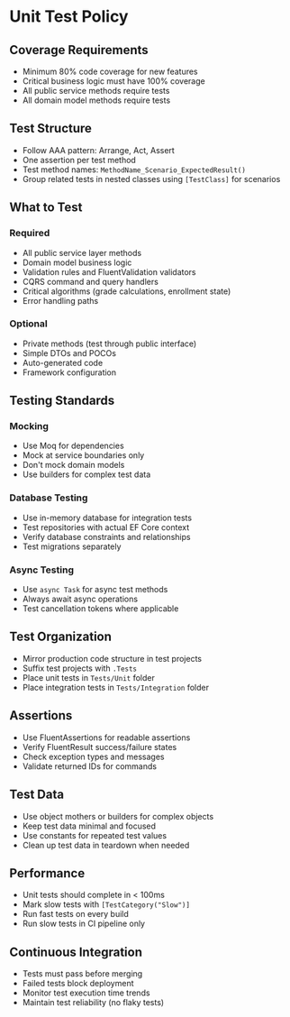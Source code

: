 # Unit Test Policy

## Coverage Requirements
- Minimum 80% code coverage for new features
- Critical business logic must have 100% coverage
- All public service methods require tests
- All domain model methods require tests

## Test Structure
- Follow AAA pattern: Arrange, Act, Assert
- One assertion per test method
- Test method names: `MethodName_Scenario_ExpectedResult()`
- Group related tests in nested classes using `[TestClass]` for scenarios

## What to Test
### Required
- All public service layer methods
- Domain model business logic
- Validation rules and FluentValidation validators
- CQRS command and query handlers
- Critical algorithms (grade calculations, enrollment state)
- Error handling paths

### Optional
- Private methods (test through public interface)
- Simple DTOs and POCOs
- Auto-generated code
- Framework configuration

## Testing Standards
### Mocking
- Use Moq for dependencies
- Mock at service boundaries only
- Don't mock domain models
- Use builders for complex test data

### Database Testing
- Use in-memory database for integration tests
- Test repositories with actual EF Core context
- Verify database constraints and relationships
- Test migrations separately

### Async Testing
- Use `async Task` for async test methods
- Always await async operations
- Test cancellation tokens where applicable

## Test Organization
- Mirror production code structure in test projects
- Suffix test projects with `.Tests`
- Place unit tests in `Tests/Unit` folder
- Place integration tests in `Tests/Integration` folder

## Assertions
- Use FluentAssertions for readable assertions
- Verify FluentResult success/failure states
- Check exception types and messages
- Validate returned IDs for commands

## Test Data
- Use object mothers or builders for complex objects
- Keep test data minimal and focused
- Use constants for repeated test values
- Clean up test data in teardown when needed

## Performance
- Unit tests should complete in < 100ms
- Mark slow tests with `[TestCategory("Slow")]`
- Run fast tests on every build
- Run slow tests in CI pipeline only

## Continuous Integration
- Tests must pass before merging
- Failed tests block deployment
- Monitor test execution time trends
- Maintain test reliability (no flaky tests)